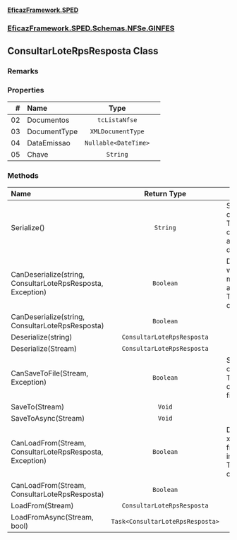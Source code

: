 #### [EficazFramework.SPED](EficazFrameworkSPED.md 'EficazFramework SPED')
### [EficazFramework.SPED.Schemas.NFSe.GINFES](EficazFramework.SPED.Schemas.NFSe.GINFES.md 'EficazFramework.SPED.Schemas.NFSe.GINFES')

## ConsultarLoteRpsResposta Class

### Remarks
### Properties

| # | Name | Type | |
| ---: | :--- | :---: | :--- |
| 02 | Documentos | `tcListaNfse` |  |
| 03 | DocumentType | `XMLDocumentType` |  |
| 04 | DataEmissao | `Nullable<DateTime>` |  |
| 05 | Chave | `String` |  |
### Methods

| Name | Return Type | |
| :--- | :---: | :--- |
| Serialize() | `String` | Serializes current TNfeProc object into an XML document |
| CanDeserialize(string, ConsultarLoteRpsResposta, Exception) | `Boolean` | Deserializes workflow markup into an TNfeProc object |
| CanDeserialize(string, ConsultarLoteRpsResposta) | `Boolean` |  |
| Deserialize(string) | `ConsultarLoteRpsResposta` |  |
| Deserialize(Stream) | `ConsultarLoteRpsResposta` |  |
| CanSaveToFile(Stream, Exception) | `Boolean` | Serializes current TNfeProc object into file |
| SaveTo(Stream) | `Void` |  |
| SaveToAsync(Stream) | `Void` |  |
| CanLoadFrom(Stream, ConsultarLoteRpsResposta, Exception) | `Boolean` | Deserializes xml markup from file into an TNfeProc object |
| CanLoadFrom(Stream, ConsultarLoteRpsResposta) | `Boolean` |  |
| LoadFrom(Stream) | `ConsultarLoteRpsResposta` |  |
| LoadFromAsync(Stream, bool) | `Task<ConsultarLoteRpsResposta>` |  |
